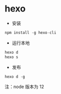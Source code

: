 
# hexo
- 安装
```js
npm install -g hexo-cli
```

- 运行本地
```js
hexo d
hexo s
```
- 发布
```js
hexo d -g
```
注：node 版本为 12
